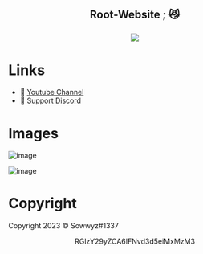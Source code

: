 <h2 align="center">
                          Root-Website <strong>;</strong> 😼
<br>
<br>

<a href="https://discord.com/users/394251966571872256">
        <img src="https://lanyard-profile-readme.vercel.app/api/394251966571872256?idleMessage=%22May%20The%20Code%20Be%20With%20you%22&borderRadius=25px" />
    </a>
</p>


# Links
- 🔗 [Youtube Channel](https://www.youtube.com/channel/UC9_kma0SOd-oSe24gqpqqCA)
- 🔗 [Support Discord](https://discord.com/users/394251966571872256)



# Images 

![image](https://user-images.githubusercontent.com/88189918/234349535-5bb3e9ad-5bb5-40d5-b516-935ce7606969.png)

![image](https://user-images.githubusercontent.com/88189918/234349553-9f2fe115-227e-43a1-a4d0-b313efbcdf42.png)





# Copyright 
Copyright 2023 © Sowwyz#1337

</h2>
<p align="center">
   RGlzY29yZCA6IFNvd3d5eiMxMzM3
<br>
